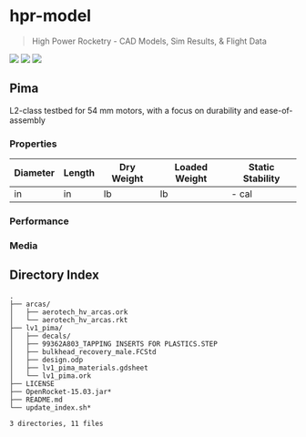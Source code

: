 # hpr-model

> High Power Rocketry - CAD Models, Sim Results, & Flight Data

![](https://img.shields.io/badge/CAD-Onshape-lightgrey.svg)
![](https://img.shields.io/github/license/rdoddanavar/hpr-model.svg)
![](https://img.shields.io/github/repo-size/rdoddanavar/hpr-model.svg)

## Pima

L2-class testbed for 54 mm motors, with a focus on durability and ease-of-assembly

### Properties

| Diameter | Length | Dry Weight | Loaded Weight | Static Stability |
|----------|--------|------------|---------------|------------------|
| in       | in     | lb         | lb            | - cal            |

### Performance

### Media

## Directory Index

```
.
├── arcas/
│   ├── aerotech_hv_arcas.ork
│   └── aerotech_hv_arcas.rkt
├── lv1_pima/
│   ├── decals/
│   ├── 99362A803_TAPPING INSERTS FOR PLASTICS.STEP
│   ├── bulkhead_recovery_male.FCStd
│   ├── design.odp
│   ├── lv1_pima_materials.gdsheet
│   └── lv1_pima.ork
├── LICENSE
├── OpenRocket-15.03.jar*
├── README.md
└── update_index.sh*

3 directories, 11 files
```
